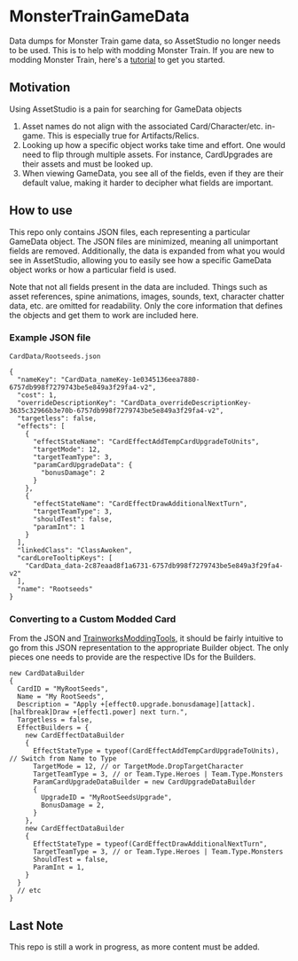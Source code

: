 # MonsterTrainGameData
Data dumps for Monster Train game data, so AssetStudio no longer needs to be used. This is to help with modding Monster Train.
If you are new to modding Monster Train, here's a [tutorial](https://github.com/brandonandzeus/Trainworks2/wiki) to get you started.

## Motivation
Using AssetStudio is a pain for searching for GameData objects

1. Asset names do not align with the associated Card/Character/etc. in-game. This is especially true for Artifacts/Relics.
2. Looking up how a specific object works take time and effort. One would need to flip through multiple assets. For instance, CardUpgrades are their assets and must be looked up.
3. When viewing GameData, you see all of the fields, even if they are their default value, making it harder to decipher what fields are important.

## How to use
This repo only contains JSON files, each representing a particular GameData object. The JSON files are minimized, meaning all unimportant fields are removed. Additionally, the data is expanded from what you would see in AssetStudio, allowing you to easily see how a specific GameData object works or how a particular field is used.

Note that not all fields present in the data are included. Things such as asset references, spine animations, images, sounds, text, character chatter data, etc. are omitted for readability. Only the core information that defines the objects and get them to work are included here.

### Example JSON file

`CardData/Rootseeds.json`
```
{
  "nameKey": "CardData_nameKey-1e0345136eea7880-6757db998f7279743be5e849a3f29fa4-v2",
  "cost": 1,
  "overrideDescriptionKey": "CardData_overrideDescriptionKey-3635c32966b3e70b-6757db998f7279743be5e849a3f29fa4-v2",
  "targetless": false,
  "effects": [
    {
      "effectStateName": "CardEffectAddTempCardUpgradeToUnits",
      "targetMode": 12,
      "targetTeamType": 3,
      "paramCardUpgradeData": {
        "bonusDamage": 2
      }
    },
    {
      "effectStateName": "CardEffectDrawAdditionalNextTurn",
      "targetTeamType": 3,
      "shouldTest": false,
      "paramInt": 1
    }
  ],
  "linkedClass": "ClassAwoken",
  "cardLoreTooltipKeys": [
    "CardData_data-2c87eaad8f1a6731-6757db998f7279743be5e849a3f29fa4-v2"
  ],
  "name": "Rootseeds"
}
```

### Converting to a Custom Modded Card
From the JSON and [TrainworksModdingTools](https://github.com/brandonandzeus/Trainworks2), it should be fairly intuitive to go from this JSON representation to the appropriate Builder object.
The only pieces one needs to provide are the respective IDs for the Builders.

```
new CardDataBuilder
{
  CardID = "MyRootSeeds",
  Name = "My RootSeeds",
  Description = "Apply +[effect0.upgrade.bonusdamage][attack].[halfbreak]Draw +[effect1.power] next turn.",
  Targetless = false,
  EffectBuilders = {
    new CardEffectDataBuilder
    {
      EffectStateType = typeof(CardEffectAddTempCardUpgradeToUnits), // Switch from Name to Type
      TargetMode = 12, // or TargetMode.DropTargetCharacter
      TargetTeamType = 3, // or Team.Type.Heroes | Team.Type.Monsters
      ParamCardUpgradeDataBuilder = new CardUpgradeDataBuilder
      {
        UpgradeID = "MyRootSeedsUpgrade",
        BonusDamage = 2,
      }
    },
    new CardEffectDataBuilder
    {
      EffectStateType = typeof(CardEffectDrawAdditionalNextTurn",
      TargetTeamType = 3, // or Team.Type.Heroes | Team.Type.Monsters
      ShouldTest = false,
      ParamInt = 1,
    }
  }
  // etc
}
```

## Last Note
This repo is still a work in progress, as more content must be added.
